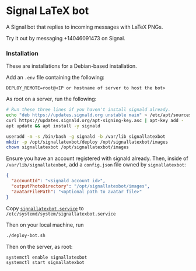 # Signal LaTeX bot

A Signal bot that replies to incoming messages with LaTeX PNGs.

Try it out by messaging +14046091473 on Signal.

### Installation

These are installations for a Debian-based installation.

Add an `.env` file containing the following:

```plain
DEPLOY_REMOTE=root@<IP or hostname of server to host the bot>
```

As root on a server, run the following:

```bash
# Run these three lines if you haven't install signald already.
echo "deb https://updates.signald.org unstable main" > /etc/apt/sources.list.d/signald.list
curl https://updates.signald.org/apt-signing-key.asc | apt-key add -
apt update && apt install -y signald

useradd -m -s /bin/bash -g signald -b /var/lib signallatexbot
mkdir -p /opt/signallatexbot/deploy /opt/signallatexbot/images
chown signallatexbot /opt/signallatexbot/images
```

Ensure you have an account registered with signald already. Then, inside of `/var/lib/signallatexbot`, add a
`config.json` file owned by `signallatexbot`:

```json
{
  "accountId": "<signald account id>",
  "outputPhotoDirectory": "/opt/signallatexbot/images",
  "avatarFilePath": "<optional path to avatar file>"
}
```

Copy [`signallatexbot.service`](./signallatexbot.service) to `/etc/systemd/system/signallatexbot.service`

Then on your local machine, run

```bash
./deploy-bot.sh
```

Then on the server, as root:

```bash
systemctl enable signallatexbot
systemctl start signallatexbot
```
